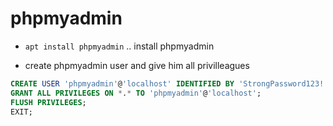 # phpmyadmin

- `apt install phpmyadmin` .. install phpmyadmin

- create phpmyadmin user and give him all privilleagues
```sql
CREATE USER 'phpmyadmin'@'localhost' IDENTIFIED BY 'StrongPassword123!';
GRANT ALL PRIVILEGES ON *.* TO 'phpmyadmin'@'localhost';
FLUSH PRIVILEGES;
EXIT;
```
